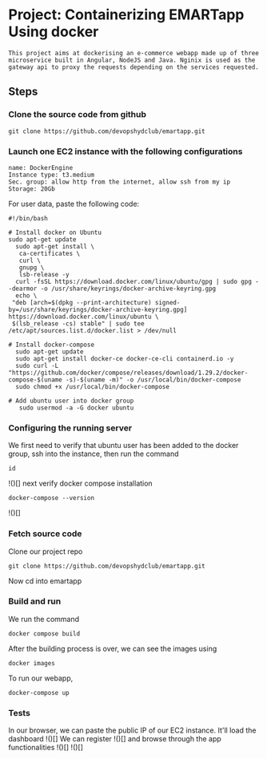 # Project: Containerizing EMARTapp Using docker

	This project aims at dockerising an e-commerce webapp made up of three microservice built in Angular, NodeJS and Java. Nginix is used as the gateway api to proxy the requests depending on the services requested. 
	
## Steps
 ### Clone the source code from github
 ```
 git clone https://github.com/devopshydclub/emartapp.git
 ```
 
 ### Launch one EC2 instance with the following configurations
 ```
 name: DockerEngine
 Instance type: t3.medium
 Sec. group: allow http from the internet, allow ssh from my ip
 Storage: 20Gb
 ```
 For user data, paste the following code:
 ```
 #!/bin/bash

# Install docker on Ubuntu
sudo apt-get update
   sudo apt-get install \
    ca-certificates \
    curl \
    gnupg \
    lsb-release -y
   curl -fsSL https://download.docker.com/linux/ubuntu/gpg | sudo gpg --dearmor -o /usr/share/keyrings/docker-archive-keyring.gpg
   echo \
  "deb [arch=$(dpkg --print-architecture) signed-by=/usr/share/keyrings/docker-archive-keyring.gpg] https://download.docker.com/linux/ubuntu \
  $(lsb_release -cs) stable" | sudo tee /etc/apt/sources.list.d/docker.list > /dev/null

# Install docker-compose
   sudo apt-get update
   sudo apt-get install docker-ce docker-ce-cli containerd.io -y
   sudo curl -L "https://github.com/docker/compose/releases/download/1.29.2/docker-compose-$(uname -s)-$(uname -m)" -o /usr/local/bin/docker-compose
   sudo chmod +x /usr/local/bin/docker-compose

# Add ubuntu user into docker group
    sudo usermod -a -G docker ubuntu

```
### Configuring the running server
We first need to verify that ubuntu user has been added to the docker group, ssh into the instance, then run the command 
```
id
```
!()[]
next verify docker compose installation
```
docker-compose --version
```
!()[]

### Fetch source code
Clone our project repo
```
git clone https://github.com/devopshydclub/emartapp.git
```
 Now cd into emartapp
 
 ### Build and run
 We run the command 
 ```
 docker compose build
 ```
 After the building process is over, we can see the images using
 ```
 docker images
 ```
 To run our webapp, 
 ```
 docker-compose up
 ```
 
 ### Tests
 In our browser, we can paste the public IP of our EC2 instance. It'll load the dashboard
 !()[]
 We can register
  !()[]
 and browse through the app functionalities
  !()[]
  !()[]

